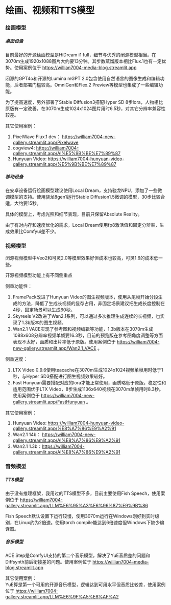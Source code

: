 # 绘画、视频和TTS模型

### 绘画模型

##### 桌面设备

目前最好的开源绘画模型是HiDream i1 full，细节与优秀的闭源模型相当。在3070m生成1920x1088图片大约要13分钟。其步数蒸馏版本相比Flux.1也有一定优势。使用案例位于 https://willian7004-media-blog.streamlit.app

闭源的GPT4o和开源的Lumina mGPT 2.0包含使用自然语言的图像生成和编辑功能，后者部署门槛较高。OmniGen和Flex.2 Preview等模型也集成了一些编辑功能。

为了提高速度，另外部署了Stable Diffusion3搭配Hyper SD 8步lora，人物相比原版有一定改善，在3070m生成1024x1024图片用时6.5秒，对其它分辨率兼容性较差。

其它使用案例：
1. PixelWave Flux.1 dev： https://william7004-new-gallery.streamlit.app/Pixelwave
2. cogview4: https://william7004-gallery.streamlit.app/AI%E5%9B%BE%E7%89%87
3. Hunyuan Video:  https://william7004-hunyuan-video-gallery.streamlit.app/%E5%9B%BE%E7%89%87

##### 移动设备

在安卓设备运行绘画模型建议使用Local Dream，支持骁龙NPU，添加了一些微调模型的支持。使用骁龙8gen1运行Stable Diffusion1.5微调的模型，30步比较合适，大约要15秒。

具体的模型上，考虑光照和细节表现，目前只保留Absolute Reality。

由于有对内存和速度优化的需求，Local Dream使用fp8激活值和固定分辨率，生成效果比Comfyui差不少。

### 视频模型

闭源视频模型中Veo2和可灵2.0等模型效果好但成本也较高，可灵1.6的成本低一些。

开源视频模型功能上有不同侧重点

侧重功能性：
1. FramePack改进了Hunyuan Video的图生视频版本，使用从尾帧开始分段生成的方法，降低了生成长视频的显存占用，非固定场景建议把生成长度控制在4秒，固定场景可以生成60秒。
2. Skyreels V2改进了Wan2.1系列，可以通过多次推理生成连续的长视频，也实现了1.3b版本的图生视频。
3. Wan2.1 VACE实现了参考图和视频编辑等功能，1.3b版本在3070m生成1088x608分辨率视频单帧要16.3秒，目前的预览版在参考图角度调整等方面表现不太好，画质和出片率低于原版。使用案例位于 https://william7004-new-gallery.streamlit.app/Wan2.1_VACE 。

侧重速度：
1. LTX Video 0.9.6使用teacache在3070m生成1024x1024视频单帧用时低于1秒，与Hyper SD3搭配进行图生视频效果较好。
2. Fast Hunyuan需要搭配对应的lora才能正常使用，画质略低于原版，稳定性和适用范围优于LTX Video，8步生成1136x640视频在3070m单帧用时8.3秒。使用案例位于 https://william7004-new-gallery.streamlit.app/FastHunyuan 。

其它使用案例：
1. Hunyuan Video:  https://william7004-hunyuan-video-gallery.streamlit.app/%E8%A7%86%E9%A2%91
2. Wan2.1 14b： https://william7004-new-gallery.streamlit.app/AI%E8%A7%86%E9%A2%91
3. Wan2.1 1.3b：https://william7004-gallery.streamlit.app/AI%E8%A7%86%E9%A2%91 

### 音频模型

##### TTS模型

由于没有推理框架，我用过的TTS模型不多，目前主要使用Fish Speech，使用案例位于 https://william7004-gallery.streamlit.app/LLM%E6%95%A3%E6%96%87%E9%9B%86

Fish Speech默认设置下运行较慢，使用3070m运行在Windows刚好到实时级别，在Linux约为2倍速。使用torch compile能达到6倍速度但Windows下缺少编译器。

##### 音乐模型

ACE Step是ComfyUI支持的第二个音乐模型，解决了YuE音质差的问题和Diffsynth前后衔接差的问题。使用案例位于 https://willian7004-media-blog.streamlit.app

其它使用案例：\
YuE算是第一个可用的开源音乐模型，逻辑达到可用水平但音质比较差，使用案例位于 https://william7004-gallery.streamlit.app/LLM%E6%9F%A5%E8%AF%A2 